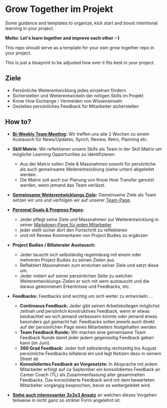 # Grow Together im Projekt

Some guidance and templates to organize, kick start and boost intentional learning in your project.

**Motto: Let's learn together and improve each other :-)**

This repo should serve as a template for your own grow together repo in your project.

This is just a blueprint to be adjusted how ever it fits best in your project.

## Ziele 
* Persönliche Weiterentwicklung jedes einzelnen fördern
* Sicherstellen und Weiterentwickeln der nötigen Skills im Projekt
* Know How Exchange / Vermeiden von Wissensinseln
* Gezieltes persönliches Feedback für Mitarbeiter sicherstellen

## How to?

* **[Bi-Weekly Team Meeting](MEETINGS.md):** Wir treffen uns alle 2 Wochen zu einem Austausch für News/Updates, Synch, Review, Retro, Planning etc.

* **Skill Matrix:** Wir reflektieren unsere Skills als Team in der Skill Matrix um mögliche Learning Opportunities zu identifizieren:
   * Aus der Matrix sollen Ziele & Massnahmen sowohl für persönliche als auch gemeinsame Weiterentwicklung (siehe unten) abgeleitet werden.
   * Die Matrix soll auch zur Planung von Know How Transfer genutzt werden, wenn jemand das Team verlässt.
 
* **[Gemeinsame Weiterentwicklungs Ziele](TEAM.md):** Gemeinsame Ziele als Team setzen wir uns und verfolgen wir auf unserer [Team-Page](TEAM.md).

* **[Personal Goals & Progress Pages](./members):** 
   * Jeder pflegt seine Ziele und Massnahmen zur Weiterentwicklung in seiner [Markdown-Page für jeden Mitarbeiter](./members) 
   * jeder stellt sicher dort den Fortschritt zu reflektieren
   * und mit Review Kommentaren von Project Budies zu ergänzen

* **Project Budies / Billateraler Austausch:** 
   * Jeder tauscht sich selbständig regelmässig mit einem oder mehreren Project Budies zu seinen Zielen aus
   * Reflektiert Massnahmen zum erreichen seiner Ziele und setzt diese um. 
   * Jeder notiert auf seiner persönlichen Seite zu welchen Weiterentwicklungs-Zielen er sich mit wem austauscht und die daraus gewonnenen Erkentnisse und Feedbacks, etc.

* **Feedbacks:** Feedbacks sind wichtig um sich weiter zu entwickeln ...
  * **Continuous Feedback:** Jeder gibt seinen Arbeitskollegen möglichst zeitnah und persönlich konstruktives Feedback, wenn er etwas beobachtet wo sich jemand verbessern könnte oder jemand etwas besonders gut gemacht hat. Feedbacks sollen jeweils auch direkt auf der persönlichen Page eines Mitarbeiters festgehalten werden.
  * **Team Feedback Runde:** Wir machen eine gemeinsame Team Feedback Runde damit jeder jedem gegenseitig Feedback geben kann (im Juni).
  * **360 Grad Feedback:** Jeder holt selbständig rechtzeitig bis August persönliche Feedbacks billateral ein und legt Notizen dazu in seinem Sheet ab
  * **Konsolidiertes Feedback an Vorgesetzte:** In Absprache mit jedem Mitarbeiter erfolgt auf ca September ein konsolidiertes Feedback an Career Coach (TL) als Zusammenfassung aller gesammelten Feedbacks. Das konsolidierte Feedback wird mit dem bewerteten Mitarbeiter vorgängig besprochen, bevor es weitergeleitet wird.

* **[Siehe auch interessanter 3x3x3 Ansatz](https://www.mckinsey.com/business-functions/people-and-organizational-performance/our-insights/intentional-learning-in-practice-a-3x3x3-approach)** an welchen dieses Vorgehen teilweise in nicht ganz so strikter Form angelehnt ist.
